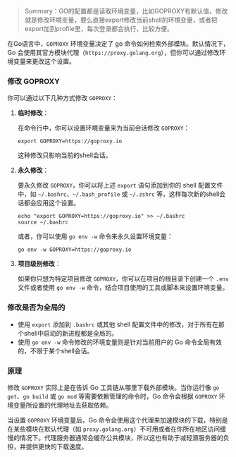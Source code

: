 > Summary：GO的配置都是读取环境变量，比如GOPROXY有默认值，修改就是修改环境变量，要么直接export修改当前shell的环境变量，或者把export加到profile里，每次登录都会执行，比较方便。

在Go语言中，`GOPROXY` 环境变量决定了 go 命令如何检索外部模块。默认情况下，Go 会使用其官方模块代理（`https://proxy.golang.org`），但你可以通过修改环境变量来更改这个设置。

### 修改 GOPROXY

你可以通过以下几种方式修改 `GOPROXY`：

1. **临时修改**：
   
   在命令行中，你可以设置环境变量来为当前会话修改 `GOPROXY`：
   ```shell
   export GOPROXY=https://goproxy.io
   ```
   这种修改只影响当前的shell会话。

2. **永久修改**：
   
   要永久修改 `GOPROXY`，你可以将上述 `export` 语句添加到你的 shell 配置文件中，如 `~/.bashrc`、`~/.bash_profile` 或 `~/.zshrc` 等，这样每次新的shell会话都会应用这个设置。
   ```shell
   echo "export GOPROXY=https://goproxy.io" >> ~/.bashrc
   source ~/.bashrc
   ```
   或者，你可以使用 `go env -w` 命令来永久设置环境变量：
   ```shell
   go env -w GOPROXY=https://goproxy.io
   ```

3. **项目级别修改**：
   
   如果你只想为特定项目修改 `GOPROXY`，你可以在项目的根目录下创建一个 `.env` 文件或者使用 `go env -w` 命令，结合项目使用的工具或脚本来设置环境变量。

### 修改是否为全局的

- 使用 `export` 添加到 `.bashrc` 或其他 shell 配置文件中的修改，对于所有在那个shell中启动的新进程都是全局的。
- 使用 `go env -w` 命令修改的环境变量则是针对当前用户的 Go 命令全局有效的，不限于某个shell会话。

### 原理

修改 `GOPROXY` 实际上是在告诉 Go 工具链从哪里下载外部模块。当你运行像 `go get`、`go build` 或 `go mod` 等需要依赖管理的命令时，Go 命令会根据 `GOPROXY` 环境变量所设置的代理地址去获取依赖。

当设置 `GOPROXY` 环境变量后，Go 命令会使用这个代理来加速模块的下载，特别是在某些模块在默认代理（如 `proxy.golang.org`）不可用或者在你所在地区访问缓慢的情况下。代理服务器通常会缓存公共模块，所以这也有助于减轻源服务器的负担，并提供更快的下载速度。